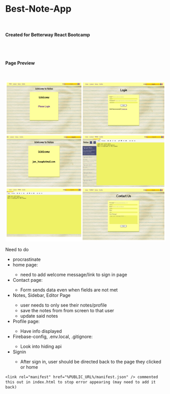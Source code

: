 <h1>Best-Note-App</h1>
<br />
<h4>Created for Betterway React Bootcamp</h4>
<br />
<br />
<h4>Page Preview</h4>
<br />

![Alt Text](src/components/images/screenshotCollage.png?raw=true "React Counter screenshot")
<br />


Need to do
<br />

<ul>
<li>procrastinate</li>
<li>home page: </li>
    <ul>
    <li>need to add welcome message/link to sign in page</li>
    </ul>
<li>Contact page:</li>
    <ul>
    <li>Form sends data even when fields are not met</li>
    </ul>
<li>Notes, Sidebar, Editor Page</li>
    <ul>
    <li>user needs to only see their notes/profile</li>
    <li>save the notes from from screen to that user</li>
    <li>update said notes</li>
    </ul>
<li>Profile page:</li>
    <ul>
    <li>Have info displayed</li>
    </ul>
<li>Firebase-config, .env.local, .gitignore:</li>
    <ul>
    <li>Look into hiding api</li>
    </ul>
<li>Signin</li>
<ul><li>After sign in, user should be directed back to the page they clicked or home</li></ul>
</ul>

    <link rel="manifest" href="%PUBLIC_URL%/manifest.json" /> commented this out in index.html to stop error appearing (may need to add it back)
